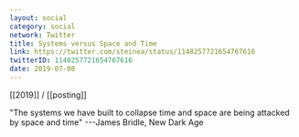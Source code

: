 ```yaml
---
layout: social
category: social
network: Twitter
title: Systems versus Space and Time
link: https://twitter.com/steinea/status/1148257721654767616
twitterID: 1148257721654767616
date: 2019-07-08
---
```


[[2019]] / [[posting]]

"The systems we have built to collapse time and space are being attacked by space and time" ---James Bridle, New Dark Age
